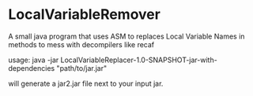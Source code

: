 # LocalVariableRemover
A small java program that uses ASM to replaces Local Variable Names in methods to mess with decompilers like recaf

usage: java -jar LocalVariableReplacer-1.0-SNAPSHOT-jar-with-dependencies "path/to/jar.jar"

will generate a jar2.jar file next to your input jar.
